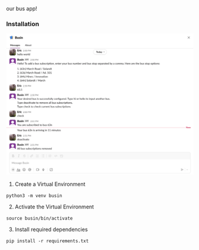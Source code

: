 our bus app!

### Installation

![Busin Slack Bot Screenshot](./Screenshot%202024-12-18%20at%202.51.57%20PM.png)

1. Create a Virtual Environment
```
python3 -m venv busin
```

2. Activate the Virtual Environment
```
source busin/bin/activate
```

3. Install required dependencies
```
pip install -r requirements.txt
```
